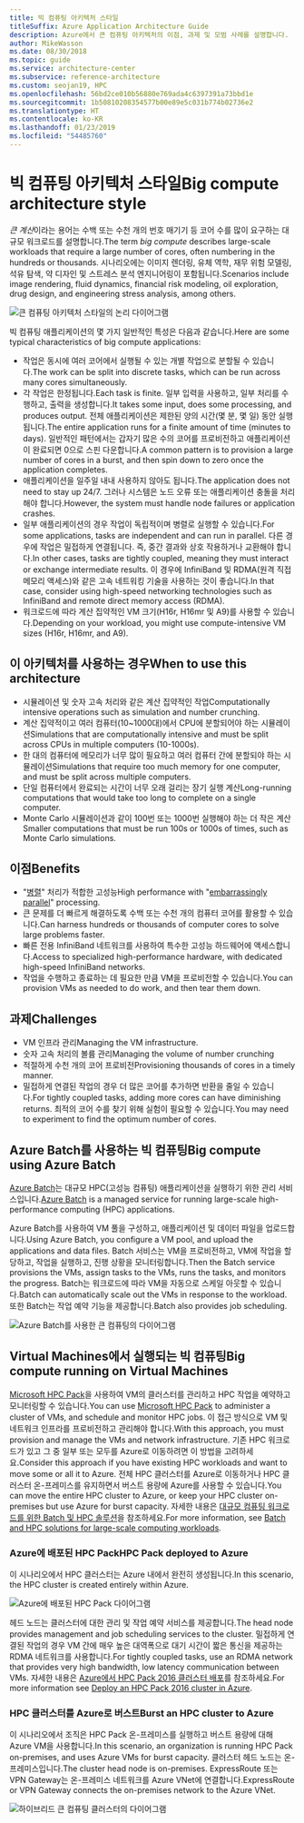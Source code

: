 ```yaml
---
title: 빅 컴퓨팅 아키텍처 스타일
titleSuffix: Azure Application Architecture Guide
description: Azure에서 큰 컴퓨팅 아키텍처의 이점, 과제 및 모범 사례를 설명합니다.
author: MikeWasson
ms.date: 08/30/2018
ms.topic: guide
ms.service: architecture-center
ms.subservice: reference-architecture
ms.custom: seojan19, HPC
ms.openlocfilehash: 56bd2ce010b56880e769ada4c6397391a73bbd1e
ms.sourcegitcommit: 1b50810208354577b00e89e5c031b774b02736e2
ms.translationtype: HT
ms.contentlocale: ko-KR
ms.lasthandoff: 01/23/2019
ms.locfileid: "54485760"
---
```

# <a name="big-compute-architecture-style"></a><span data-ttu-id="c58ee-103">빅 컴퓨팅 아키텍처 스타일</span><span class="sxs-lookup"><span data-stu-id="c58ee-103">Big compute architecture style</span></span>

<span data-ttu-id="c58ee-104">*큰 계산*이라는 용어는 수백 또는 수천 개의 번호 매기기 등 코어 수를 많이 요구하는 대규모 워크로드를 설명합니다.</span><span class="sxs-lookup"><span data-stu-id="c58ee-104">The term *big compute* describes large-scale workloads that require a large number of cores, often numbering in the hundreds or thousands.</span></span> <span data-ttu-id="c58ee-105">시나리오에는 이미지 렌더링, 유체 역학, 재무 위험 모델링, 석유 탐색, 약 디자인 및 스트레스 분석 엔지니어링이 포함됩니다.</span><span class="sxs-lookup"><span data-stu-id="c58ee-105">Scenarios include image rendering, fluid dynamics, financial risk modeling, oil exploration, drug design, and engineering stress analysis, among others.</span></span>

![큰 컴퓨팅 아키텍처 스타일의 논리 다이어그램](./images/big-compute-logical.png)

<span data-ttu-id="c58ee-107">빅 컴퓨팅 애플리케이션의 몇 가지 일반적인 특성은 다음과 같습니다.</span><span class="sxs-lookup"><span data-stu-id="c58ee-107">Here are some typical characteristics of big compute applications:</span></span>

- <span data-ttu-id="c58ee-108">작업은 동시에 여러 코어에서 실행될 수 있는 개별 작업으로 분할될 수 있습니다.</span><span class="sxs-lookup"><span data-stu-id="c58ee-108">The work can be split into discrete tasks, which can be run across many cores simultaneously.</span></span>
- <span data-ttu-id="c58ee-109">각 작업은 한정됩니다.</span><span class="sxs-lookup"><span data-stu-id="c58ee-109">Each task is finite.</span></span> <span data-ttu-id="c58ee-110">일부 입력을 사용하고, 일부 처리를 수행하고, 출력을 생성합니다.</span><span class="sxs-lookup"><span data-stu-id="c58ee-110">It takes some input, does some processing, and produces output.</span></span> <span data-ttu-id="c58ee-111">전체 애플리케이션은 제한된 양의 시간(몇 분, 몇 일) 동안 실행됩니다.</span><span class="sxs-lookup"><span data-stu-id="c58ee-111">The entire application runs for a finite amount of time (minutes to days).</span></span> <span data-ttu-id="c58ee-112">일반적인 패턴에서는 갑자기 많은 수의 코어를 프로비전하고 애플리케이션이 완료되면 0으로 스핀 다운합니다.</span><span class="sxs-lookup"><span data-stu-id="c58ee-112">A common pattern is to provision a large number of cores in a burst, and then spin down to zero once the application completes.</span></span>
- <span data-ttu-id="c58ee-113">애플리케이션을 일주일 내내 사용하지 않아도 됩니다.</span><span class="sxs-lookup"><span data-stu-id="c58ee-113">The application does not need to stay up 24/7.</span></span> <span data-ttu-id="c58ee-114">그러나 시스템은 노드 오류 또는 애플리케이션 충돌을 처리해야 합니다.</span><span class="sxs-lookup"><span data-stu-id="c58ee-114">However, the system must handle node failures or application crashes.</span></span>
- <span data-ttu-id="c58ee-115">일부 애플리케이션의 경우 작업이 독립적이며 병렬로 실행할 수 있습니다.</span><span class="sxs-lookup"><span data-stu-id="c58ee-115">For some applications, tasks are independent and can run in parallel.</span></span> <span data-ttu-id="c58ee-116">다른 경우에 작업은 밀접하게 연결됩니다. 즉, 중간 결과와 상호 작용하거나 교환해야 합니다.</span><span class="sxs-lookup"><span data-stu-id="c58ee-116">In other cases, tasks are tightly coupled, meaning they must interact or exchange intermediate results.</span></span> <span data-ttu-id="c58ee-117">이 경우에 InfiniBand 및 RDMA(원격 직접 메모리 액세스)와 같은 고속 네트워킹 기술을 사용하는 것이 좋습니다.</span><span class="sxs-lookup"><span data-stu-id="c58ee-117">In that case, consider using high-speed networking technologies such as InfiniBand and remote direct memory access (RDMA).</span></span>
- <span data-ttu-id="c58ee-118">워크로드에 따라 계산 집약적인 VM 크기(H16r, H16mr 및 A9)를 사용할 수 있습니다.</span><span class="sxs-lookup"><span data-stu-id="c58ee-118">Depending on your workload, you might use compute-intensive VM sizes (H16r, H16mr, and A9).</span></span>

## <a name="when-to-use-this-architecture"></a><span data-ttu-id="c58ee-119">이 아키텍처를 사용하는 경우</span><span class="sxs-lookup"><span data-stu-id="c58ee-119">When to use this architecture</span></span>

- <span data-ttu-id="c58ee-120">시뮬레이션 및 숫자 고속 처리와 같은 계산 집약적인 작업</span><span class="sxs-lookup"><span data-stu-id="c58ee-120">Computationally intensive operations such as simulation and number crunching.</span></span>
- <span data-ttu-id="c58ee-121">계산 집약적이고 여러 컴퓨터(10~1000대)에서 CPU에 분할되어야 하는 시뮬레이션</span><span class="sxs-lookup"><span data-stu-id="c58ee-121">Simulations that are computationally intensive and must be split across CPUs in multiple computers (10-1000s).</span></span>
- <span data-ttu-id="c58ee-122">한 대의 컴퓨터에 메모리가 너무 많이 필요하고 여러 컴퓨터 간에 분할되야 하는 시뮬레이션</span><span class="sxs-lookup"><span data-stu-id="c58ee-122">Simulations that require too much memory for one computer, and must be split across multiple computers.</span></span>
- <span data-ttu-id="c58ee-123">단일 컴퓨터에서 완료되는 시간이 너무 오래 걸리는 장기 실행 계산</span><span class="sxs-lookup"><span data-stu-id="c58ee-123">Long-running computations that would take too long to complete on a single computer.</span></span>
- <span data-ttu-id="c58ee-124">Monte Carlo 시뮬레이션과 같이 100번 또는 1000번 실행해야 하는 더 작은 계산</span><span class="sxs-lookup"><span data-stu-id="c58ee-124">Smaller computations that must be run 100s or 1000s of times, such as Monte Carlo simulations.</span></span>

## <a name="benefits"></a><span data-ttu-id="c58ee-125">이점</span><span class="sxs-lookup"><span data-stu-id="c58ee-125">Benefits</span></span>

- <span data-ttu-id="c58ee-126">"[병렬][embarrassingly-parallel]" 처리가 적합한 고성능</span><span class="sxs-lookup"><span data-stu-id="c58ee-126">High performance with "[embarrassingly parallel][embarrassingly-parallel]" processing.</span></span>
- <span data-ttu-id="c58ee-127">큰 문제를 더 빠르게 해결하도록 수백 또는 수천 개의 컴퓨터 코어를 활용할 수 있습니다.</span><span class="sxs-lookup"><span data-stu-id="c58ee-127">Can harness hundreds or thousands of computer cores to solve large problems faster.</span></span>
- <span data-ttu-id="c58ee-128">빠른 전용 InfiniBand 네트워크를 사용하여 특수한 고성능 하드웨어에 액세스합니다.</span><span class="sxs-lookup"><span data-stu-id="c58ee-128">Access to specialized high-performance hardware, with dedicated high-speed InfiniBand networks.</span></span>
- <span data-ttu-id="c58ee-129">작업을 수행하고 종료하는 데 필요한 만큼 VM을 프로비전할 수 있습니다.</span><span class="sxs-lookup"><span data-stu-id="c58ee-129">You can provision VMs as needed to do work, and then tear them down.</span></span>

## <a name="challenges"></a><span data-ttu-id="c58ee-130">과제</span><span class="sxs-lookup"><span data-stu-id="c58ee-130">Challenges</span></span>

- <span data-ttu-id="c58ee-131">VM 인프라 관리</span><span class="sxs-lookup"><span data-stu-id="c58ee-131">Managing the VM infrastructure.</span></span>
- <span data-ttu-id="c58ee-132">숫자 고속 처리의 볼륨 관리</span><span class="sxs-lookup"><span data-stu-id="c58ee-132">Managing the volume of number crunching</span></span>
- <span data-ttu-id="c58ee-133">적절하게 수천 개의 코어 프로비전</span><span class="sxs-lookup"><span data-stu-id="c58ee-133">Provisioning thousands of cores in a timely manner.</span></span>
- <span data-ttu-id="c58ee-134">밀접하게 연결된 작업의 경우 더 많은 코어를 추가하면 반환을 줄일 수 있습니다.</span><span class="sxs-lookup"><span data-stu-id="c58ee-134">For tightly coupled tasks, adding more cores can have diminishing returns.</span></span> <span data-ttu-id="c58ee-135">최적의 코어 수를 찾기 위해 실험이 필요할 수 있습니다.</span><span class="sxs-lookup"><span data-stu-id="c58ee-135">You may need to experiment to find the optimum number of cores.</span></span>

## <a name="big-compute-using-azure-batch"></a><span data-ttu-id="c58ee-136">Azure Batch를 사용하는 빅 컴퓨팅</span><span class="sxs-lookup"><span data-stu-id="c58ee-136">Big compute using Azure Batch</span></span>

<span data-ttu-id="c58ee-137">[Azure Batch][batch]는 대규모 HPC(고성능 컴퓨팅) 애플리케이션을 실행하기 위한 관리 서비스입니다.</span><span class="sxs-lookup"><span data-stu-id="c58ee-137">[Azure Batch][batch] is a managed service for running large-scale high-performance computing (HPC) applications.</span></span>

<span data-ttu-id="c58ee-138">Azure Batch를 사용하여 VM 풀을 구성하고, 애플리케이션 및 데이터 파일을 업로드합니다.</span><span class="sxs-lookup"><span data-stu-id="c58ee-138">Using Azure Batch, you configure a VM pool, and upload the applications and data files.</span></span> <span data-ttu-id="c58ee-139">Batch 서비스는 VM을 프로비전하고, VM에 작업을 할당하고, 작업을 실행하고, 진행 상황을 모니터링합니다.</span><span class="sxs-lookup"><span data-stu-id="c58ee-139">Then the Batch service provisions the VMs, assign tasks to the VMs, runs the tasks, and monitors the progress.</span></span> <span data-ttu-id="c58ee-140">Batch는 워크로드에 따라 VM을 자동으로 스케일 아웃할 수 있습니다.</span><span class="sxs-lookup"><span data-stu-id="c58ee-140">Batch can automatically scale out the VMs in response to the workload.</span></span> <span data-ttu-id="c58ee-141">또한 Batch는 작업 예약 기능을 제공합니다.</span><span class="sxs-lookup"><span data-stu-id="c58ee-141">Batch also provides job scheduling.</span></span>

![Azure Batch를 사용한 큰 컴퓨팅의 다이어그램](./images/big-compute-batch.png)

## <a name="big-compute-running-on-virtual-machines"></a><span data-ttu-id="c58ee-143">Virtual Machines에서 실행되는 빅 컴퓨팅</span><span class="sxs-lookup"><span data-stu-id="c58ee-143">Big compute running on Virtual Machines</span></span>

<span data-ttu-id="c58ee-144">[Microsoft HPC Pack][hpc-pack]을 사용하여 VM의 클러스터를 관리하고 HPC 작업을 예약하고 모니터링할 수 있습니다.</span><span class="sxs-lookup"><span data-stu-id="c58ee-144">You can use [Microsoft HPC Pack][hpc-pack] to administer a cluster of VMs, and schedule and monitor HPC jobs.</span></span> <span data-ttu-id="c58ee-145">이 접근 방식으로 VM 및 네트워크 인프라를 프로비전하고 관리해야 합니다.</span><span class="sxs-lookup"><span data-stu-id="c58ee-145">With this approach, you must provision and manage the VMs and network infrastructure.</span></span> <span data-ttu-id="c58ee-146">기존 HPC 워크로드가 있고 그 중 일부 또는 모두를 Azure로 이동하려면 이 방법을 고려하세요.</span><span class="sxs-lookup"><span data-stu-id="c58ee-146">Consider this approach if you have existing HPC workloads and want to move some or all it to Azure.</span></span> <span data-ttu-id="c58ee-147">전체 HPC 클러스터를 Azure로 이동하거나 HPC 클러스터 온-프레미스를 유지하면서 버스트 용량에 Azure를 사용할 수 있습니다.</span><span class="sxs-lookup"><span data-stu-id="c58ee-147">You can move the entire HPC cluster to Azure, or keep your HPC cluster on-premises but use Azure for burst capacity.</span></span> <span data-ttu-id="c58ee-148">자세한 내용은 [대규모 컴퓨팅 워크로드를 위한 Batch 및 HPC 솔루션][batch-hpc-solutions]을 참조하세요.</span><span class="sxs-lookup"><span data-stu-id="c58ee-148">For more information, see [Batch and HPC solutions for large-scale computing workloads][batch-hpc-solutions].</span></span>

### <a name="hpc-pack-deployed-to-azure"></a><span data-ttu-id="c58ee-149">Azure에 배포된 HPC Pack</span><span class="sxs-lookup"><span data-stu-id="c58ee-149">HPC Pack deployed to Azure</span></span>

<span data-ttu-id="c58ee-150">이 시나리오에서 HPC 클러스터는 Azure 내에서 완전히 생성됩니다.</span><span class="sxs-lookup"><span data-stu-id="c58ee-150">In this scenario, the HPC cluster is created entirely within Azure.</span></span>

![Azure에 배포된 HPC Pack 다이어그램](./images/big-compute-iaas.png)

<span data-ttu-id="c58ee-152">헤드 노드는 클러스터에 대한 관리 및 작업 예약 서비스를 제공합니다.</span><span class="sxs-lookup"><span data-stu-id="c58ee-152">The head node provides management and job scheduling services to the cluster.</span></span> <span data-ttu-id="c58ee-153">밀접하게 연결된 작업의 경우 VM 간에 매우 높은 대역폭으로 대기 시간이 짧은 통신을 제공하는 RDMA 네트워크를 사용합니다.</span><span class="sxs-lookup"><span data-stu-id="c58ee-153">For tightly coupled tasks, use an RDMA network that provides very high bandwidth, low latency communication between VMs.</span></span> <span data-ttu-id="c58ee-154">자세한 내용은 [Azure에서 HPC Pack 2016 클러스터 배포][deploy-hpc-azure]를 참조하세요.</span><span class="sxs-lookup"><span data-stu-id="c58ee-154">For more information see [Deploy an HPC Pack 2016 cluster in Azure][deploy-hpc-azure].</span></span>

### <a name="burst-an-hpc-cluster-to-azure"></a><span data-ttu-id="c58ee-155">HPC 클러스터를 Azure로 버스트</span><span class="sxs-lookup"><span data-stu-id="c58ee-155">Burst an HPC cluster to Azure</span></span>

<span data-ttu-id="c58ee-156">이 시나리오에서 조직은 HPC Pack 온-프레미스를 실행하고 버스트 용량에 대해 Azure VM을 사용합니다.</span><span class="sxs-lookup"><span data-stu-id="c58ee-156">In this scenario, an organization is running HPC Pack on-premises, and uses Azure VMs for burst capacity.</span></span> <span data-ttu-id="c58ee-157">클러스터 헤드 노드는 온-프레미스입니다.</span><span class="sxs-lookup"><span data-stu-id="c58ee-157">The cluster head node is on-premises.</span></span> <span data-ttu-id="c58ee-158">ExpressRoute 또는 VPN Gateway는 온-프레미스 네트워크를 Azure VNet에 연결합니다.</span><span class="sxs-lookup"><span data-stu-id="c58ee-158">ExpressRoute or VPN Gateway connects the on-premises network to the Azure VNet.</span></span>

![하이브리드 큰 컴퓨팅 클러스터의 다이어그램](./images/big-compute-hybrid.png)

<!-- links -->

[batch]: /azure/batch/
[batch-hpc-solutions]: /azure/batch/batch-hpc-solutions
[deploy-hpc-azure]: /azure/virtual-machines/windows/hpcpack-2016-cluster
[embarrassingly-parallel]: https://en.wikipedia.org/wiki/Embarrassingly_parallel
[hpc-pack]: https://technet.microsoft.com/library/cc514029
